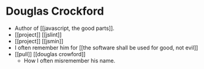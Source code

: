 # Douglas Crockford

- Author of [[javascript, the good parts]].
- [[project]] [[jslint]]
- [[project]] [[jsmin]]
- I often remember him for [[the software shall be used for good, not evil]]
- [[pull]] [[douglas crowford]]
  - How I often misremember his name.




